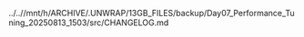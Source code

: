 ../..//mnt/h/ARCHIVE/.UNWRAP/13GB_FILES/backup/Day07_Performance_Tuning_20250813_1503/src/CHANGELOG.md